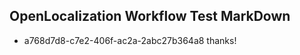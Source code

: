 ## OpenLocalization Workflow Test MarkDown
* a768d7d8-c7e2-406f-ac2a-2abc27b364a8 thanks!

<!--HONumber=Jul16_HO2-->


